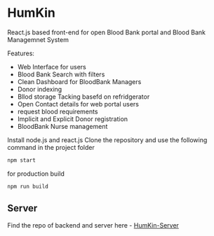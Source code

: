 # HumKin
React.js based front-end for open Blood Bank portal and Blood Bank Managemnet System

Features:
* Web Interface for users
* Blood Bank Search with filters 
* Clean Dashboard for BloodBank Managers
* Donor indexing
* Bllod storage Tacking basefd on refridgerator
* Open Contact details for web portal users
* request blood requirements
* Implicit and Explicit Donor registration
* BloodBank Nurse management

Install node.js and react.js
Clone the repository and use the following command in the project folder
```bash
npm start
```

for production build
```bash
npm run build
```

## Server
Find the repo of backend and server here - [HumKin-Server](https://github.com/haxzie/humkin-server)
